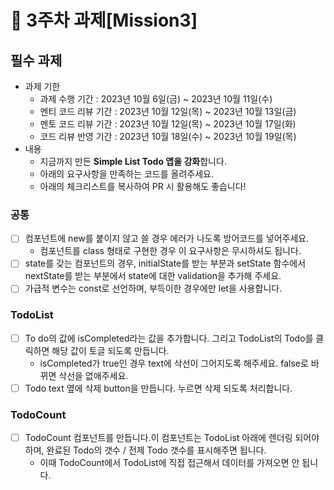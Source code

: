 # 📌 3주차 과제[Mission3]

## 필수 과제
- 과제 기한
  - 과제 수행 기간 : 2023년 10월 6일(금) ~ 2023년 10월 11일(수)
  - 멘티 코드 리뷰 기간 : 2023년 10월 12일(목) ~ 2023년 10월 13일(금)
  - 멘토 코드 리뷰 기간 : 2023년 10월 12일(목) ~ 2023년 10월 17일(화)
  - 코드 리뷰 반영 기간 : 2023년 10월 18일(수) ~ 2023년 10월 19일(목)
- 내용
  - 지금까지 만든 **Simple List Todo 앱을 강화**합니다.
  - 아래의 요구사항을 만족하는 코드를 올려주세요.
  - 아래의 체크리스트를 복사하여 PR 시 활용해도 좋습니다!

### 공통
- [ ] 컴포넌트에 new를 붙이지 않고 쓸 경우 에러가 나도록 방어코드를 넣어주세요.
  - 컴포넌트를 class 형태로 구현한 경우 이 요구사항은 무시하셔도 됩니다.
- [ ] state를 갖는 컴포넌트의 경우, initialState를 받는 부분과 setState 함수에서 nextState를 받는 부분에서 state에 대한 validation을 추가해 주세요.
- [ ] 가급적 변수는 const로 선언하며, 부득이한 경우에만 let을 사용합니다.

### TodoList
- [ ] To do의 값에 isCompleted라는 값을 추가합니다. 그리고 TodoList의 Todo를 클릭하면 해당 값이 토글 되도록 만듭니다.
  - isCompleted가 true인 경우 text에 삭선이 그어지도록 해주세요. false로 바뀌면 삭선을 없애주세요.
- [ ] Todo text 옆에 삭제 button을 만듭니다. 누르면 삭제 되도록 처리합니다.

### TodoCount
- [ ] TodoCount 컴포넌트를 만듭니다.이 컴포넌트는 TodoList 아래에 렌더링 되어야 하며, 완료된 Todo의 갯수 / 전제 Todo 갯수를 표시해주면 됩니다.
  - 이때 TodoCount에서 TodoList에 직접 접근해서 데이터를 가져오면 안 됩니다.
